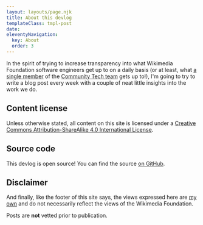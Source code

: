 ```yaml
---
layout: layouts/page.njk
title: About this devlog
templateClass: tmpl-post
date:
eleventyNavigation:
  key: About
  order: 3
---
```


In the spirit of trying to increase transparency into what Wikimedia Foundation software engineers get up to on a daily basis (or at least, what [a single member](https://meta.wikimedia.org/wiki/User:TheresNoTime-WMF) of the [Community Tech team](https://meta.wikimedia.org/wiki/Community_Tech) gets up to!), I'm going to try to write a blog post every week with a couple of neat little insights into the work we do.

## Content license
Unless otherwise stated, all content on this site is licensed under a [Creative Commons Attribution-ShareAlike 4.0 International License](https://creativecommons.org/licenses/by-sa/4.0/).

## Source code
This devlog is open source! You can find the source [on GitHub](https://github.com/theresnotime/tool-tnt-dev).

## Disclaimer
And finally, like the footer of this site says, the views expressed here are [my own](https://meta.wikimedia.org/wiki/User:TheresNoTime-WMF) and do not necessarily reflect the views of the Wikimedia Foundation.

Posts are **not** vetted prior to publication.